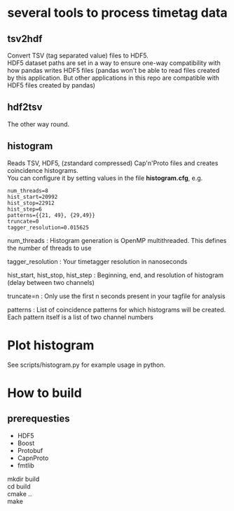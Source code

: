 # several tools to process timetag data

## tsv2hdf 
Convert TSV (tag separated value) files to HDF5.  
HDF5 dataset paths are set in a way to ensure one-way compatibility with how pandas writes HDF5 files (pandas won't be able to read files created by this application. But other applications in this repo are compatible with HDF5 files created by pandas)

## hdf2tsv
The other way round.

## histogram
Reads TSV, HDF5, (zstandard compressed) Cap'n'Proto files and creates coincidence histograms.  
You can configure it by setting values in the file **histogram.cfg**, e.g.   
```
num_threads=8
hist_start=20992
hist_stop=22912
hist_step=6
patterns={{21, 49}, {29,49}}
truncate=0
tagger_resolution=0.015625
``` 
num_threads
: Histogram generation is OpenMP multithreaded. This defines the number of threads to use  

tagger_resolution
: Your timetagger resolution in nanoseconds  

hist_start, hist_stop, hist_step
: Beginning, end, and resolution of histogram (delay between two channels)  

truncate=n
: Only use the first n seconds present in your tagfile for analysis  

patterns
: List of coincidence patterns for which histograms will be created. Each pattern itself is a list of two channel numbers  

# Plot histogram
See scripts/histogram.py for example usage in python.

# How to build

## prerequesties
- HDF5
- Boost
- Protobuf
- CapnProto
- fmtlib

mkdir build  
cd build  
cmake ..  
make  
